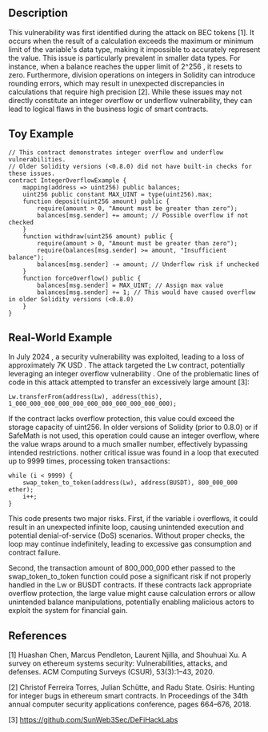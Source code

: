 ## Description
This vulnerability was first identified during the attack on BEC tokens [1]. It occurs when the result of a calculation exceeds the maximum or minimum limit of the variable's data type, making it impossible to accurately represent the value. This issue is particularly prevalent in smaller data types. For instance, when a balance reaches the upper limit of  2^256 ,  it resets to zero. Furthermore, division operations on integers in Solidity can introduce rounding errors, which may result in unexpected discrepancies in calculations that require high precision [2]. While these issues may not directly constitute an integer overflow or underflow vulnerability, they can lead to logical flaws in the business logic of smart contracts.
## Toy Example


```Solidity
// This contract demonstrates integer overflow and underflow vulnerabilities.
// Older Solidity versions (<0.8.0) did not have built-in checks for these issues.
contract IntegerOverflowExample {
    mapping(address => uint256) public balances;
    uint256 public constant MAX_UINT = type(uint256).max;
    function deposit(uint256 amount) public {
        require(amount > 0, "Amount must be greater than zero");
        balances[msg.sender] += amount; // Possible overflow if not checked
    }
    function withdraw(uint256 amount) public {
        require(amount > 0, "Amount must be greater than zero");
        require(balances[msg.sender] >= amount, "Insufficient balance");
        balances[msg.sender] -= amount; // Underflow risk if unchecked
    }
    function forceOverflow() public {
        balances[msg.sender] = MAX_UINT; // Assign max value
        balances[msg.sender] += 1; // This would have caused overflow in older Solidity versions (<0.8.0)
    }
}
```


## Real-World Example
In  July 2024 , a security vulnerability was exploited, leading to a loss of approximately  7K USD . The attack targeted the Lw contract, potentially leveraging an  integer overflow vulnerability . One of the problematic lines of code in this attack attempted to transfer an excessively large amount [3]:

```Solidity
Lw.transferFrom(address(Lw), address(this), 1_000_000_000_000_000_000_000_000_000_000_000);
```
If the contract lacks overflow protection, this value could exceed the storage capacity of uint256. In older versions of Solidity (prior to 0.8.0) or if SafeMath is not used, this operation could cause an integer overflow, where the value wraps around to a much smaller number, effectively bypassing intended restrictions.
nother critical issue was found in a loop that executed up to 9999 times, processing token transactions:
```Solidity
while (i < 9999) {
    swap_token_to_token(address(Lw), address(BUSDT), 800_000_000 ether);
    i++;
}

```
This code presents two major risks. First, if the variable i overflows, it could result in an unexpected infinite loop, causing unintended execution and potential denial-of-service (DoS) scenarios. Without proper checks, the loop may continue indefinitely, leading to excessive gas consumption and contract failure.

Second, the transaction amount of 800_000_000 ether passed to the swap_token_to_token function could pose a significant risk if not properly handled in the Lw or BUSDT contracts. If these contracts lack appropriate overflow protection, the large value might cause calculation errors or allow unintended balance manipulations, potentially enabling malicious actors to exploit the system for financial gain.

## References 
[1] Huashan Chen, Marcus Pendleton, Laurent Njilla, and Shouhuai Xu. A survey on ethereum systems security: Vulnerabilities, attacks, and defenses.
ACM Computing Surveys (CSUR), 53(3):1–43, 2020.

[2] Christof Ferreira Torres, Julian Schütte, and Radu State. Osiris: Hunting for integer bugs in ethereum smart contracts. In Proceedings of the 34th
annual computer security applications conference, pages 664–676, 2018.

[3] https://github.com/SunWeb3Sec/DeFiHackLabs
